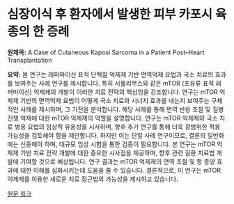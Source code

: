 # 심장이식 후 환자에서 발생한 피부 카포시 육종의 한 증례

**원제목:** A Case of Cutaneous Kaposi Sarcoma in a Patient Post–Heart Transplantation

**요약:** 본 연구는 래퍼마이신 표적 단백질 억제제 기반 면역억제 요법과 국소 치료의 효과를 보여주는 사례 연구를 제시합니다. 특히 시롤리무스와 같은 mTOR (포유류 표적 래퍼마이신) 억제제의 개발이 이러한 치료 전략의 핵심임을 강조합니다.  연구는  mTOR 억제제 기반의 면역억제 요법이 어떻게  국소 치료와 시너지 효과를 내는지 보여주는 구체적인 사례를 제시하며,  그 기전을 분석합니다.  해당 사례를 통해 면역 반응 조절 및 질병 진행 억제에 대한  mTOR 억제제의 역할을  설명합니다. 연구는  mTOR 억제제와 국소 치료 병용 요법의  임상적 유용성을 시사하며,  향후 추가 연구를 통해  더욱 광범위한 적용 가능성을 검토해야 함을 제안합니다.  하지만 이는 단일 사례 연구이므로,  결론의 일반화에는 신중해야 하며,  대규모 임상 시험을 통한 검증이 필요합니다.  본 연구는  mTOR 억제제 기반 치료 전략 개발에 대한 중요한 시사점을 제공하며,  향후 관련 질환 치료법 개발에 기여할 것으로 예상됩니다.  연구 결과는  mTOR 억제제의  면역 조절 및 항 종양 효과에 대한 이해를 심화시키는데 도움을 줄 수 있습니다.  결론적으로, 이 연구는  mTOR 억제제를 이용한 새로운 치료 접근법의 가능성을 제시하고 있습니다.

[원문 링크](https://www.jacc.org/doi/full/10.1016/j.jaccas.2025.104162)
